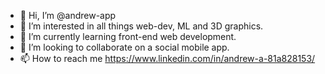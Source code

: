 - 👋 Hi, I’m @andrew-app
- 👀 I’m interested in all things web-dev, ML and 3D graphics.
- 🌱 I’m currently learning front-end web development.
- 💞️ I’m looking to collaborate on a social mobile app.
- 📫 How to reach me https://www.linkedin.com/in/andrew-a-81a828153/

<!---
andrew-app/andrew-app is a ✨ special ✨ repository because its `README.md` (this file) appears on your GitHub profile.
You can click the Preview link to take a look at your changes.
--->
